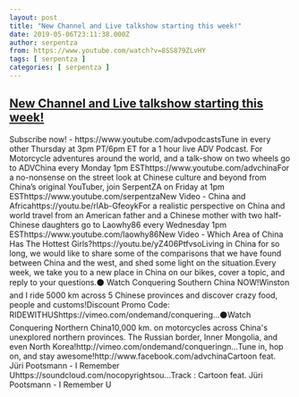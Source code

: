 ```yaml
---
layout: post
title: "New Channel and Live talkshow starting this week!"
date: 2019-05-06T23:11:38.000Z
author: serpentza
from: https://www.youtube.com/watch?v=8SS879ZLvHY
tags: [ serpentza ]
categories: [ serpentza ]
---
```

<!--1557184298000-->
[New Channel and Live talkshow starting this week!](https://www.youtube.com/watch?v=8SS879ZLvHY)
------

<div>
Subscribe now! - https://www.youtube.com/advpodcastsTune in every other Thursday at 3pm PT/6pm ET for a 1 hour live ADV Podcast. For Motorcycle adventures around the world, and a talk-show on two wheels go to ADVChina every Monday 1pm ESThttps://www.youtube.com/advchinaFor a no-nonsense on the street look at Chinese culture and beyond from China’s original YouTuber, join SerpentZA on Friday at 1pm ESThttps://www.youtube.com/serpentzaNew Video - China and Africahttps://youtu.be/rlAb-GfeoykFor a realistic perspective on China and world travel from an American father and a Chinese mother with two half-Chinese daughters go to Laowhy86 every Wednesday 1pm ESThttps://www.youtube.com/laowhy86New Video - Which Area of China Has The Hottest Girls?https://youtu.be/yZ406PtfvsoLiving in China for so long, we would like to share some of the comparisons that we have found between China and the west, and shed some light on the situation.Every week, we take you to a new place in China on our bikes, cover a topic, and reply to your questions.⚫ Watch Conquering Southern China NOW!Winston and I ride 5000 km across 5 Chinese provinces and discover crazy food, people and customs!Discount Promo Code: RIDEWITHUShttps://vimeo.com/ondemand/conquering...⚫Watch Conquering Northern China10,000 km. on motorcycles across China's unexplored northern provinces. The Russian border, Inner Mongolia, and even North Korea!http://vimeo.com/ondemand/conqueringn...Tune in, hop on, and stay awesome!http://www.facebook.com/advchinaCartoon feat. Jüri Pootsmann - I Remember Uhttps://soundcloud.com/nocopyrightsou...Track : Cartoon feat. Jüri Pootsmann - I Remember U
</div>
